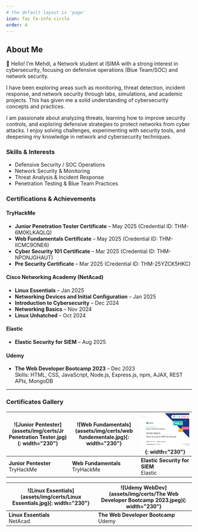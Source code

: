```yaml
---
# the default layout is 'page'
icon: fas fa-info-circle
order: 4
---
```


<!-- > Add Markdown syntax content to file `_tabs/about.md`{: .filepath } and it will show up on this page. -->
<!-- {: .prompt-tip } -->
## About Me

👋 Hello! I’m Mehdi, a Network student at ISIMA with a strong interest in cybersecurity, focusing on defensive operations (Blue Team/SOC) and network security.

I have been exploring areas such as monitoring, threat detection, incident response, and network security through labs, simulations, and academic projects. This has given me a solid understanding of cybersecurity concepts and practices.

I am passionate about analyzing threats, learning how to improve security controls, and exploring defensive strategies to protect networks from cyber attacks. I enjoy solving challenges, experimenting with security tools, and deepening my knowledge in network and cybersecurity techniques.

### Skills & Interests

- Defensive Security / SOC Operations 
- Network Security & Monitoring  
- Threat Analysis & Incident Response 
- Penetration Testing & Blue Team Practices 

### Certifications & Achievements

#### TryHackMe
- **Junior Penetration Tester Certificate** – May 2025 (Credential ID: THM-6M0KLKAQLQ)  
- **Web Fundamentals Certificate** – May 2025 (Credential ID: THM-IICMC9ONE6)  
- **Cyber Security 101 Certificate** – Mar 2025 (Credential ID: THM-NPONJGHAUT)  
- **Pre Security Certificate** – Mar 2025 (Credential ID: THM-25YZCK5HKC)  

#### Cisco Networking Academy (NetAcad)
- **Linux Essentials** – Jan 2025  
- **Networking Devices and Initial Configuration** – Jan 2025  
- **Introduction to Cybersecurity** – Dec 2024  
- **Networking Basics** – Nov 2024  
- **Linux Unhatched** – Oct 2024  

#### Elastic
- **Elastic Security for SIEM** – Aug 2025  

#### Udemy
- **The Web Developer Bootcamp 2023** – Dec 2023  
  Skills: HTML, CSS, JavaScript, Node.js, Express.js, npm, AJAX, REST APIs, MongoDB  

---

### Certificates Gallery

| ![Junior Pentester](assets/img/certs/Jr Penetration Tester.jpg){: width="230"} | ![Web Fundamentals](assets/img/certs/web fundementale.jpg){: width="230"} | ![Elastic SIEM](assets/img/certs/SIEM.jpeg){: width="230"} |
| --- | --- | --- |
| **Junior Pentester**  <br> TryHackMe | **Web Fundamentals**  <br> TryHackMe | **Elastic Security for SIEM** <br> Elastic |

| ![Linux Essentials](assets/img/certs/Linux Essentials.jpg){: width="230"} | ![Udemy WebDev](assets/img/certs/The Web Developer Bootcamp 2023.jpeg){: width="230"} | 
| --- | --- |
| **Linux Essentials**  <br> NetAcad | **The Web Developer Bootcamp**  <br> Udemy |
